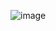 ![image](https://github.com/yakuphandevrez/database_GUI/assets/72565996/da42d2de-4d01-428a-ab2f-940e388fe7d0)
